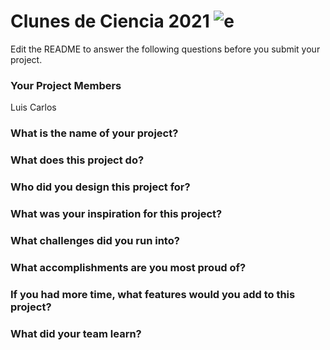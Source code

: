 # Clunes de Ciencia 2021 ![e](Logo_CdeCMx.png)

Edit the README to answer the following questions before you submit your project.

### Your Project Members
Luis Carlos
### What is the name of your project?    

### What does this project do?

### Who did you design this project for?

### What was your inspiration for this project?

### What challenges did you run into?

### What accomplishments are you most proud of?

### If you had more time, what features would you add to this project?

### What did your team learn?
